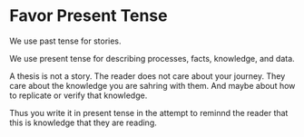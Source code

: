 



# Favor Present Tense

We use past tense for stories.

We use present tense for describing processes, facts, knowledge, and data. 

A thesis is not a story. The reader does not care about your journey. They care about the knowledge you are sahring with them. And maybe about how to replicate or verify that knowledge. 

Thus you write it in present tense in the attempt to reminnd the reader that this is knowledge that they are reading.



